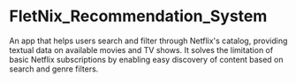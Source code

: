 # FletNix_Recommendation_System
An app that helps users search and filter through Netflix's catalog, providing textual data on available movies and TV shows. It solves the limitation of basic Netflix subscriptions by enabling easy discovery of content based on search and genre filters.

